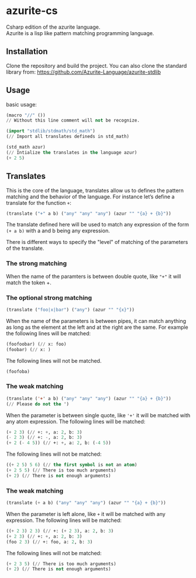 # azurite-cs
Csharp edition of the azurite language.\
Azurite is a lisp like pattern matching programming language.

## Installation
Clone the repository and build the project.
You can also clone the standard library from: https://github.com/Azurite-Language/azurite-stdlib

## Usage
basic usage:
```lisp
(macro "//" ())
// Without this line comment will not be recognize.

(import "stdlib/stdmath/std_math")
(// Import all translates defineds in std_math)

(std_math azur)
(// Intialize the translates in the language azur)
(+ 2 5)
```

## Translates
This is the core of the language, translates allow us to defines the pattern matching and the behavior of the language. For instance let’s define a translate for the function `+`:
```lisp
(translate ("+" a b) ("any" "any" "any") (azur "" "{a} + {b}"))

```
The translate defined here will be used to match any expression of the form `(+ a b)` with a and b being any expression.

There is different ways to specify the "level" of matching of the parameters of the translate.
### The strong matching
When the name of the paramters is between double quote, like `"+"` it will match the token +.

### The optional strong matching
```lisp
(translate ("foo|x|bar") ("any") (azur "" "{x}"))
```
When the name of the parameters is between pipes, it can match anything as long as the element at the left and at the right are the same. For example the following lines will be matched:
```lisp
(foofoobar) (// x: foo)
(foobar) (// x: )
```
The following lines will not be matched.
```lisp
(foofoba) 
```

### The weak matching
```lisp
(translate ('+' a b) ("any" "any" "any") (azur "" "{a} + {b}"))
(// Please do not the ')
```
When the parameter is between single quote, like `'+'` it will be matched with any atom expression. The following lines will be matched:
```lisp
(+ 2 3) (// +: +, a: 2, b: 3)
(- 2 3) (// +: -, a: 2, b: 3)
(+ 2 (- 4 5)) (// +: +, a: 2, b: (-4 5))
```
The following lines will not be matched:
```lisp
((+ 2 5) 5 6) (// the first symbol is not an atom)
(+ 2 5 5) (// There is too much arguments)
(+ 2) (// There is not enough arguments)
```

### The weak matching
```lisp
(translate (+ a b) ("any" "any" "any") (azur "" "{a} + {b}"))
```
When the parameter is left alone, like `+` it will be matched with any expression. The following lines will be matched:
```lisp
((+ 2 3) 2 3) (// +: (+ 2 3), a: 2, b: 3)
(+ 2 3) (// +: +, a: 2, b: 3)
(foo 2 3) (// +: foo, a: 2, b: 3)
```
The following lines will not be matched:
```lisp
(+ 2 3 5) (// There is too much arguments)
(+ 2) (// There is not enough arguments)
```
